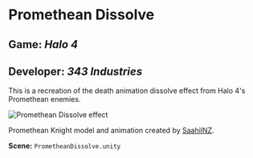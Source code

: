 # Promethean Dissolve
## Game: *Halo 4*
## Developer: *343 Industries*
This is a recreation of the death animation dissolve effect from Halo 4's Promethean enemies.

![Promethean Dissolve effect](../../previews/PrometheanDissolve.gif)

Promethean Knight model and animation created by [SaahilNZ](https://github.com/saahilnz).

**Scene:**
`PrometheanDissolve.unity`